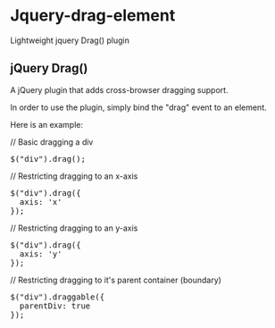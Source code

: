 # Jquery-drag-element
Lightweight jquery Drag() plugin

<h2>jQuery Drag()</h2>
A jQuery plugin that adds cross-browser dragging support.

In order to use the plugin, simply bind the "drag" event to an element. 

Here is an example:

// Basic dragging a div
<pre>
$("div").drag();
</pre>



// Restricting dragging to an x-axis
<pre>
$("div").drag({
  axis: 'x'
});
</pre>


// Restricting dragging to an y-axis
<pre>
$("div").drag({
  axis: 'y'
});
</pre>



// Restricting dragging to it's parent container (boundary)
<pre>
$("div").draggable({
  parentDiv: true
});
</pre>
